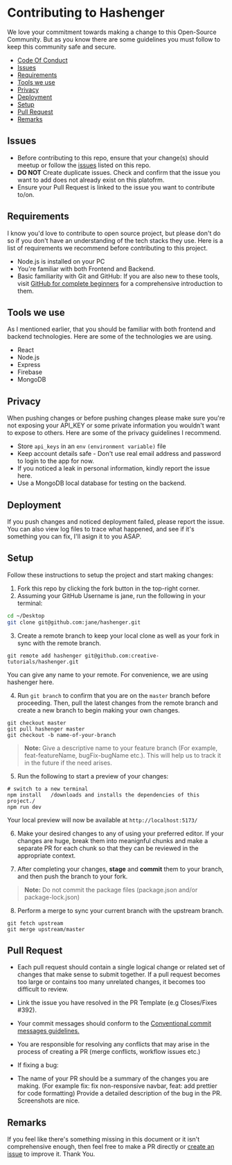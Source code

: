 # Contributing to Hashenger

We love your commitment towards making a change to this Open-Source Community. But as you know there are some guidelines you must follow to keep this community safe and secure.

- [Code Of Conduct](CODE_OF_CONDUCT.md)
- [Issues](#issues)
- [Requirements](#requirements)
- [Tools we use](#tools-we-use)
- [Privacy](#privacy)
- [Deployment](#deployment)
- [Setup](#setup)
- [Pull Request](#pull-request)
- [Remarks]()

## Issues

- Before contributing to this repo, ensure that your change(s) should meetup or follow the [issues](https://github.com/creative-tutorials/hashenger/issues/new/choose) listed on this repo.
- **DO NOT** Create duplicate issues. Check and confirm that the issue you want to add does not already exist on this platofrm.
- Ensure your Pull Request is linked to the issue you want to contribute to/on.

## Requirements

I know you'd love to contribute to open source project, but please don't do so if you don't have an understanding of the tech stacks they use.
Here is a list of requirements we recommend before contributing to this project.

* Node.js is installed on your PC
* You're familiar with both Frontend and Backend.
* Basic familiarity with Git and GitHub: If you are also new to these tools, visit [GitHub for complete beginners](https://developer.mozilla.org/en-US/docs/MDN/Contribute/GitHub_beginners) for a comprehensive introduction to them.

## Tools we use
As I mentioned earlier, that you should be familiar with both frontend and backend technologies. Here are some of the technologies we are using.

* React
* Node.js
* Express
* Firebase
* MongoDB

## Privacy
When pushing changes or before pushing changes please make sure you're not exposing your API_KEY or some private information you wouldn't want to expose to others. Here are some of the privacy guidelines I recommend.

* Store `api_keys` in an `env` `(environment variable)` file
* Keep account details safe - Don't use real email address and password to login to the app for now.
* If you noticed a leak in personal information, kindly report the issue here.
* Use a MongoDB local database for testing on the backend.

## Deployment
If you push changes and noticed deployment failed, please report the issue. You can also view log files to trace what happened, and see if it's something you can fix, I'll asign it to you ASAP.

## Setup
Follow these instructions to setup the project and start making changes:

1. Fork this repo by clicking the fork button in the top-right corner.
1. Assuming your GitHub Username is jane, run the following in your terminal:
   
```bash
cd ~/Desktop
git clone git@github.com:jane/hashenger.git
```
3. Create a remote branch to keep your local clone as well as your fork in sync with the remote branch. 

```ssh
git remote add hashenger git@github.com:creative-tutorials/hashenger.git
```
You can give any name to your remote. For convenience, we are using hashenger here.

4. Run `git branch` to confirm that you are on the `master` branch before proceeding. Then, pull the latest changes from the remote branch and create a new branch to begin making your own changes.

```ssh
git checkout master
git pull hashenger master
git checkout -b name-of-your-branch
```

> **Note:** Give a descriptive name to your feature branch (For example, feat-featureName, bugFix-bugName etc.). This will help us to track it in the future if the need arises.

5. Run the following to start a preview of your changes:

```
# switch to a new terminal
npm install   /downloads and installs the dependencies of this project./
npm run dev
```

Your local preview will now be available at ```http://localhost:5173/```

6. Make your desired changes to any of using your preferred editor. If your changes are huge, break them into meanignful chunks and make a separate PR for each chunk so that they can be reviewed in the appropriate context.

7. After completing your changes, **stage** and **commit** them to your branch, and then push the branch to your fork.

> **Note:** Do not commit the package files (package.json and/or package-lock.json)

8. Perform a merge to sync your current branch with the upstream branch.

```
git fetch upstream
git merge upstream/master
```

## Pull Request
* Each pull request should contain a single logical change or related set of changes that make sense to submit together. If a pull request becomes too large or contains too many unrelated changes, it becomes too difficult to review.

* Link the issue you have resolved in the PR Template (e.g Closes/Fixes #392).

* Your commit messages should conform to the [Conventional commit messages guidelines.](https://www.conventionalcommits.org/en/v1.0.0/)

* You are responsible for resolving any conflicts that may arise in the process of creating a PR (merge conflicts, workflow issues etc.)

* If fixing a bug:

* The name of your PR should be a summary of the changes you are making. (For example fix: fix non-responsive navbar, feat: add prettier for code formatting) Provide a detailed description of the bug in the PR. Screenshots are nice.

## Remarks
If you feel like there's something missing in this document or it isn't comprehensive enough, then feel free to make a PR directly or [create an issue](https://github.com/creative-tutorials/hashenger/issues/new/choose) to improve it. Thank You.
